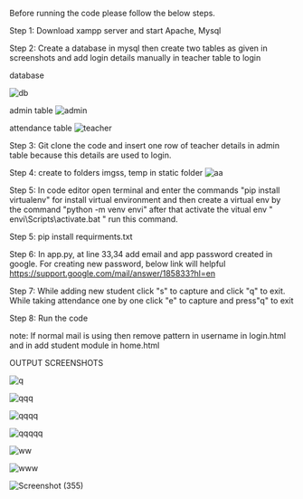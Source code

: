 

Before running the code please follow the below steps.

Step 1: Download xampp server and start Apache, Mysql

Step 2: Create a database in mysql then create two tables as given in screenshots and add login details manually in teacher table to login

database

![db](https://github.com/bharath868/face__/assets/133846005/a0ee7f12-242b-417c-88b3-22280d4a209c)

admin table
![admin](https://github.com/bharath868/face__/assets/133846005/78eac063-b5c6-4ed6-91ab-74bf8b8031e1)

attendance table
![teacher](https://github.com/bharath868/face__/assets/133846005/75b46b76-eb4c-441f-a9fa-7262eea61749)

Step 3: Git clone the code and insert one row of teacher details in admin table because this details are used to login.

Step 4: create to folders imgss, temp in static folder
![aa](https://github.com/bharath868/face__/assets/133846005/57096d1f-7e62-4ad2-8325-eb245371b153)

Step 5: In code editor open terminal and enter the commands "pip install virtualenv" for install virtual environment and then create a virtual env by the command "python -m venv envi" after that activate the vitual env  " envi\Scripts\activate.bat " run this command. 

Step 5: pip install requirments.txt

Step 6: In app.py, at line 33,34 add email and app password created in google. For creating new password, below link will helpful
https://support.google.com/mail/answer/185833?hl=en

Step 7: While adding new student click "s" to capture and click "q" to exit. While taking attendance one by one click "e" to capture and press"q" to exit

Step 8: Run the code

note: If  normal mail is using then remove pattern in username in login.html and in add student module in home.html

OUTPUT SCREENSHOTS

![q](https://github.com/bharath868/face_Recognition_based_attendance_website_using_flask_/assets/133846005/14d94c0c-c9af-4a07-a324-d02b6e80c090)

![qqq](https://github.com/bharath868/face_Recognition_based_attendance_website_using_flask_/assets/133846005/7af61bc1-e9e7-46fe-bd68-4315f7e833fa)

![qqqq](https://github.com/bharath868/face_Recognition_based_attendance_website_using_flask_/assets/133846005/ba67e641-f1c3-4cfc-9344-5d98e68e9416)

![qqqqq](https://github.com/bharath868/face_Recognition_based_attendance_website_using_flask_/assets/133846005/a54f161d-0c84-4052-b084-966e1c6bf30b)

![ww](https://github.com/bharath868/face_Recognition_based_attendance_website_using_flask_/assets/133846005/42ec424c-2b5f-4f30-9e6c-ad78e306fec0)

![www](https://github.com/bharath868/face_Recognition_based_attendance_website_using_flask_/assets/133846005/73896cff-1c0f-47ce-a6de-221ddbddf84d)

![Screenshot (355)](https://github.com/bharath868/face_Recognition_based_attendance_website_using_flask_/assets/133846005/7add3a56-12df-4d68-ad76-a57e056c9ee7)
